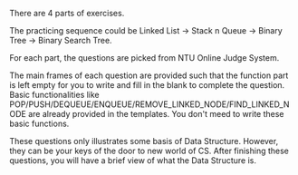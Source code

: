 There are 4 parts of exercises. 

The practicing sequence could be Linked List -> Stack n Queue -> Binary Tree -> Binary Search Tree.

For each part, the questions are picked from NTU Online Judge System. 

The main frames of each question are provided such that the function part is left empty for you to write and fill in the blank to complete the question. Basic functionalities like POP/PUSH/DEQUEUE/ENQUEUE/REMOVE_LINKED_NODE/FIND_LINKED_NODE are already provided in the templates. You don't meed to write these basic functions.

These questions only illustrates some basis of Data Structure. However, they can be your keys of the door to new world of CS. After finishing these questions, you will have a brief view of what the Data Structure is.
